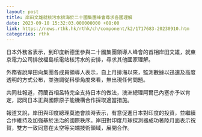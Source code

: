 ```yaml
---
layout: post
title: 岸田文雄就核污水排海於二十國集團峰會尋求各國理解
date: 2023-09-10 15:32:03.000000000 +08:00
link: https://news.rthk.hk/rthk/ch/component/k2/1717683-20230910.htm
categories: rthk
---
```


日本外務省表示，到印度新德里參與二十國集團領導人峰會的首相岸田文雄，就東京電力公司排放福島核電站核污水的安排，尋求其他國家理解。

外務省說岸田向集團各成員領導人表示，自上月排海以來，監測數據以迅速及高度透明的方式公布，並強調從科學角度來看，無出現任何問題。 

共同社報道，荷蘭首相呂特完全支持日本的做法，澳洲總理阿爾巴內塞亦予以肯定，認同日本正與國際原子能機構合作採取適當措施。

報道又說，岸田與印度總理莫迪會談時表示，有意促進日本對印度的投資，並繼續合作維持及加強基於法治的國際秩序。岸田對印度月球探測器成功著陸月面表示祝賀，雙方一致同意在太空等尖端技術領域，展開合作。
